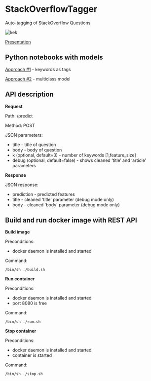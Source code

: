 # StackOverflowTagger

Auto-tagging of StackOverflow Questions

![kek](https://miro.medium.com/max/1400/1*zEi3upbdEgU2CmRVe8WBiA.jpeg)

[Presentation](https://github.com/helena128/StackOverflowTagger/raw/master/DT_NLP.pdf)

## Python notebooks with models
[Approach #1](https://github.com/helena128/StackOverflowTagger/blob/master/DT_NLP.ipynb) - keywords as tags

[Approach #2](https://github.com/helena128/StackOverflowTagger/blob/master/DT_NLP_Multiclass.ipynb) - multiclass model

## API description

**Request**

Path: /predict

Method: POST

JSON parameters:
- title - title of question
- body - body of question
- k (optional, default=3) - number of keywords [1,feature_size]
- debug (optional, default=false) - shows cleaned ‘title’ and ‘article’ parameters

**Response**

JSON response:
- prediction - predicted features
- title - cleaned 'title' parameter (debug mode only)
- body - cleaned 'body' parameter (debug mode only)

## Build and run docker image with REST API
**Build image**

Preconditions:
- docker daemon is installed and started

Command:

`/bin/sh ./build.sh`

**Run container**

Preconditions:
- docker daemon is installed and started
- port 8080 is free

Command:

`/bin/sh ./run.sh`

**Stop container**

Preconditions:
- docker daemon is installed and started
- container is started

Command:

`/bin/sh ./stop.sh`
